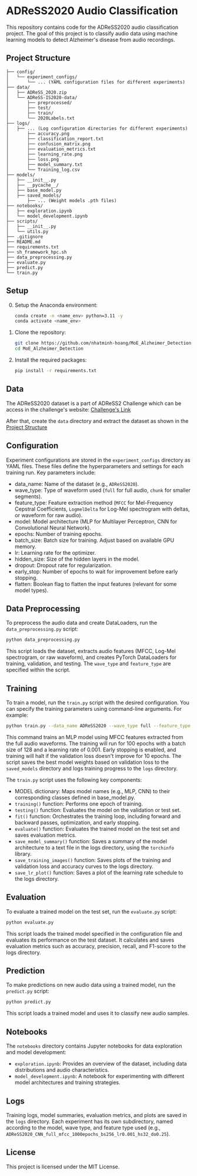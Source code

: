 # ADReSS2020 Audio Classification

This repository contains code for the ADReSS2020 audio classification project. The goal of this project is to classify audio data using machine learning models to detect Alzheimer's disease from audio recordings.

## Project Structure

```
├── config/
│   └── experiment_configs/
│       └── ... (YAML configuration files for different experiments)
├── data/
│   ├── ADReSS_2020.zip
│   └── ADReSS-IS2020-data/
│       ├── preprocessed/
│       ├── test/
│       ├── train/
│       └── 2020Labels.txt
├── logs/
│   ├── ... (Log configuration directories for different experiments)
│       ├── accuracy.png
│       ├── classification_report.txt
│       ├── confusion_matrix.png
│       ├── evaluation_metrics.txt
│       ├── learning_rate.png
│       ├── loss.png
│       ├── model_summary.txt
│       └── Training_log.csv
├── models/
│   ├── __init__.py
│   ├── __pycache__/
│   ├── base_model.py
│   ├── saved_models/
│       ├── ... (Weight models .pth files)
├── notebooks/
│   ├── exploration.ipynb
│   └── model_development.ipynb
├── scripts/
│   ├── __init__.py
│   └── utils.py
├── .gitignore
├── README.md
├── requirements.txt
├── sh_framework_hpc.sh
├── data_preprocessing.py
├── evaluate.py
├── predict.py
└── train.py
```

## Setup
0. Setup the Anaconda environment:
    ```sh
    conda create -n <name_env> python=3.11 -y
    conda activate <name_env>
    ```
    
1. Clone the repository:

    ```sh
    git clone https://github.com/nhatminh-hoang/MoE_Alzheimer_Detection.git
    cd MoE_Alzheimer_Detection
    ```

2. Install the required packages:

    ```sh
    pip install -r requirements.txt
    ```

## Data
The ADReSS2020 dataset is a part of ADReSS2 Challenge which can be access in the challenge's website: [Challenge's Link](https://luzs.gitlab.io/adress/)

After that, create the ```data``` directory and extract the dataset as shown in the [Project Structure](https://github.com/nhatminh-hoang/MoE_Alzheimer_Detection/blob/main/README.md#project-structure)

## Configuration

Experiment configurations are stored in the `experiment_configs` directory as YAML files. These files define the hyperparameters and settings for each training run. Key parameters include:

* data_name: Name of the dataset (e.g., `ADReSS2020`).
* wave_type: Type of waveform used (`full` for full audio, `chunk` for smaller segments).
* feature_type: Feature extraction method (`MFCC` for Mel-Frequency Cepstral Coefficients, `LogmelDelta` for Log-Mel spectrogram with deltas, or waveform for raw audio).
* model: Model architecture (MLP for Multilayer Perceptron, CNN for Convolutional Neural Network).
* epochs: Number of training epochs.
* batch_size: Batch size for training. Adjust based on available GPU memory.
* lr: Learning rate for the optimizer.
* hidden_size: Size of the hidden layers in the model.
* dropout: Dropout rate for regularization.
* early_stop: Number of epochs to wait for improvement before early stopping.
* flatten: Boolean flag to flatten the input features (relevant for some model types).

## Data Preprocessing

To preprocess the audio data and create DataLoaders, run the `data_preprocessing.py` script:

```sh
python data_preprocessing.py
```

This script loads the dataset, extracts audio features (MFCC, Log-Mel spectrogram, or raw waveform), and creates PyTorch DataLoaders for training, validation, and testing. The `wave_type` and `feature_type` are specified within the script.

## Training

To train a model, run the `train.py` script with the desired configuration. You can specify the training parameters using command-line arguments. For example:

```sh
python train.py --data_name ADReSS2020 --wave_type full --feature_type Transformer --model MLP --epochs 100 --batch_size 128 --lr 0.001 --hidden_size 128 --dropout 0.5 --early_stop 10
```

This command trains an MLP model using MFCC features extracted from the full audio waveforms. The training will run for 100 epochs with a batch size of 128 and a learning rate of 0.001. Early stopping is enabled, and training will halt if the validation loss doesn't improve for 10 epochs. The script saves the best model weights based on validation loss to the `saved_models` directory and logs training progress to the `logs` directory.

The `train.py` script uses the following key components:

* MODEL dictionary: Maps model names (e.g., MLP, CNN) to their corresponding classes defined in base_model.py.
* `training()` function: Performs one epoch of training.
* `testing()` function: Evaluates the model on the validation or test set.
* `fit()` function: Orchestrates the training loop, including forward and backward passes, optimization, and early stopping.
* `evaluate()` function: Evaluates the trained model on the test set and saves evaluation metrics.
* `save_model_summary()` function: Saves a summary of the model architecture to a text file in the logs directory, using the `torchinfo` library.
* `save_training_images()` function: Saves plots of the training and validation loss and accuracy curves to the logs directory.
* `save_lr_plot()` function: Saves a plot of the learning rate schedule to the logs directory.

## Evaluation

To evaluate a trained model on the test set, run the `evaluate.py` script:

```sh
python evaluate.py
```

This script loads the trained model specified in the configuration file and evaluates its performance on the test dataset. It calculates and saves evaluation metrics such as accuracy, precision, recall, and F1-score to the logs directory.

## Prediction

To make predictions on new audio data using a trained model, run the `predict.py` script:

```sh
python predict.py
```

This script loads a trained model and uses it to classify new audio samples.

## Notebooks

The `notebooks` directory contains Jupyter notebooks for data exploration and model development:

* `exploration.ipynb`: Provides an overview of the dataset, including data distributions and audio characteristics.
* `model_development.ipynb`: A notebook for experimenting with different model architectures and training strategies.

## Logs

Training logs, model summaries, evaluation metrics, and plots are saved in the `logs` directory. Each experiment has its own subdirectory, named according to the model, wave type, and feature type used (e.g., `ADReSS2020_CNN_full_mfcc_1000epochs_bs256_lr0.001_hs32_do0.25`).

## License

This project is licensed under the MIT License.
